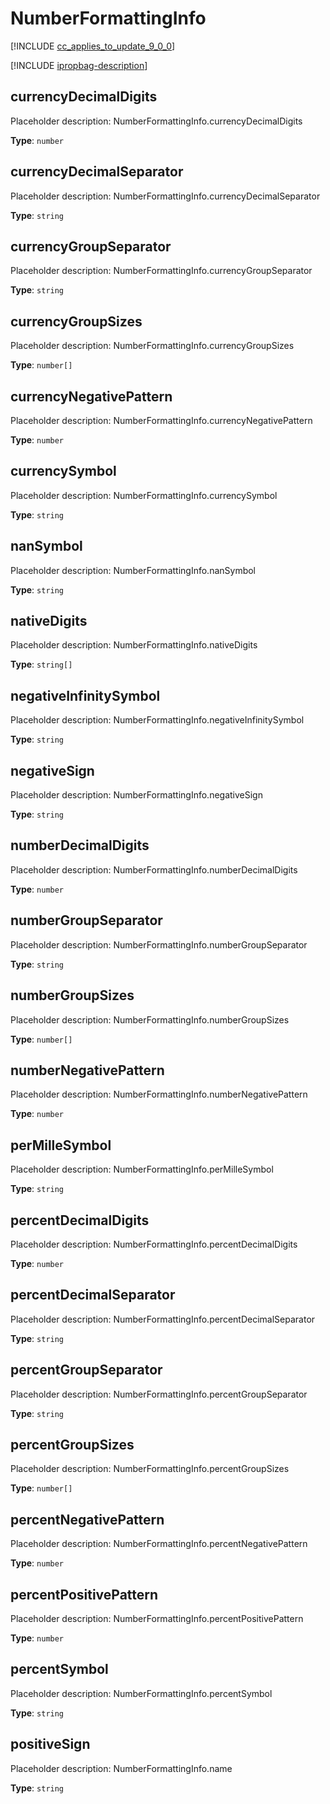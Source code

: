 # NumberFormattingInfo


[!INCLUDE [cc_applies_to_update_9_0_0](../../../includes/cc_applies_to_update_9_0_0.md)]

[!INCLUDE [ipropbag-description](includes/numberformattinginfo-description.md)]


## currencyDecimalDigits

Placeholder description: NumberFormattingInfo.currencyDecimalDigits

**Type**: `number`

## currencyDecimalSeparator

Placeholder description: NumberFormattingInfo.currencyDecimalSeparator

**Type**: `string`

## currencyGroupSeparator

Placeholder description: NumberFormattingInfo.currencyGroupSeparator

**Type**: `string`

## currencyGroupSizes

Placeholder description: NumberFormattingInfo.currencyGroupSizes

**Type**: `number[]`

## currencyNegativePattern

Placeholder description: NumberFormattingInfo.currencyNegativePattern

**Type**: `number`

## currencySymbol

Placeholder description: NumberFormattingInfo.currencySymbol

**Type**: `string`

## nanSymbol

Placeholder description: NumberFormattingInfo.nanSymbol

**Type**: `string`

## nativeDigits

Placeholder description: NumberFormattingInfo.nativeDigits

**Type**: `string[]`

## negativeInfinitySymbol

Placeholder description: NumberFormattingInfo.negativeInfinitySymbol

**Type**: `string`

## negativeSign

Placeholder description: NumberFormattingInfo.negativeSign

**Type**: `string`

## numberDecimalDigits

Placeholder description: NumberFormattingInfo.numberDecimalDigits

**Type**: `number`

## numberGroupSeparator

Placeholder description: NumberFormattingInfo.numberGroupSeparator

**Type**: `string`

## numberGroupSizes

Placeholder description: NumberFormattingInfo.numberGroupSizes

**Type**: `number[]`

## numberNegativePattern

Placeholder description: NumberFormattingInfo.numberNegativePattern

**Type**: `number`

## perMilleSymbol

Placeholder description: NumberFormattingInfo.perMilleSymbol

**Type**: `string`

## percentDecimalDigits

Placeholder description: NumberFormattingInfo.percentDecimalDigits

**Type**: `number`

## percentDecimalSeparator

Placeholder description: NumberFormattingInfo.percentDecimalSeparator

**Type**: `string`

## percentGroupSeparator

Placeholder description: NumberFormattingInfo.percentGroupSeparator

**Type**: `string`

## percentGroupSizes

Placeholder description: NumberFormattingInfo.percentGroupSizes

**Type**: `number[]`

## percentNegativePattern

Placeholder description: NumberFormattingInfo.percentNegativePattern

**Type**: `number`

## percentPositivePattern

Placeholder description: NumberFormattingInfo.percentPositivePattern

**Type**: `number`

## percentSymbol

Placeholder description: NumberFormattingInfo.percentSymbol

**Type**: `string`

## positiveSign

Placeholder description: NumberFormattingInfo.name

**Type**: `string`